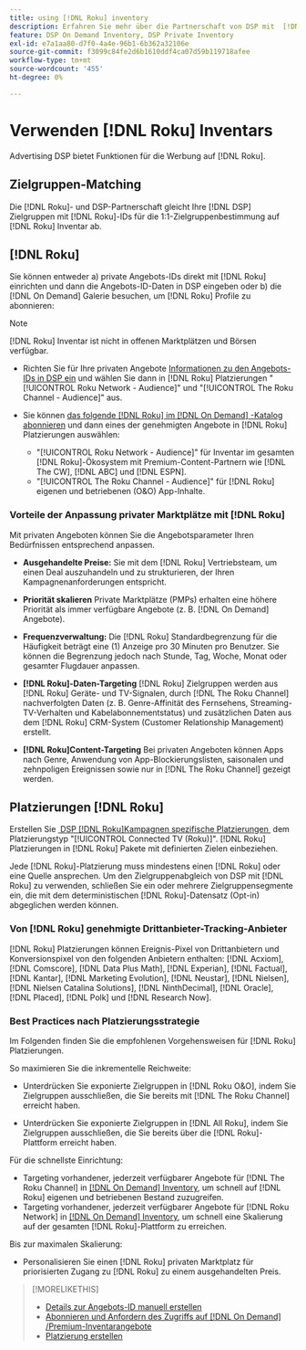 ```yaml
---
title: using [!DNL Roku] inventory
description: Erfahren Sie mehr über die Partnerschaft von DSP mit  [!DNL Roku], einschließlich Inventaroptionen, genehmigten Tracking-Anbietern von Drittanbietern und Best Practices für  [!DNL Roku] Platzierungen.
feature: DSP On Demand Inventory, DSP Private Inventory
exl-id: e7a1aa80-d7f0-4a4e-96b1-6b362a32106e
source-git-commit: f3099c84fe2d6b1610ddf4ca07d59b119718afee
workflow-type: tm+mt
source-wordcount: '455'
ht-degree: 0%

---
```


# Verwenden [!DNL Roku] Inventars

Advertising DSP bietet Funktionen für die Werbung auf [!DNL Roku].

## Zielgruppen-Matching

Die [!DNL Roku]- und DSP-Partnerschaft gleicht Ihre [!DNL DSP] Zielgruppen mit [!DNL Roku]-IDs für die 1:1-Zielgruppenbestimmung auf [!DNL Roku] Inventar ab.

## [!DNL Roku]

Sie können entweder a) private Angebots-IDs direkt mit [!DNL Roku] einrichten und dann die Angebots-ID-Daten in DSP eingeben oder b) die [!DNL On Demand] Galerie besuchen, um [!DNL Roku] Profile zu abonnieren:

>[!NOTE]
>
>[!DNL Roku] Inventar ist nicht in offenen Marktplätzen und Börsen verfügbar.

* Richten Sie für Ihre privaten Angebote [Informationen zu den Angebots-IDs in DSP ein](/help/dsp/inventory/deal-id-create.md) und wählen Sie dann in [!DNL Roku] Platzierungen &quot;[!UICONTROL Roku Network - Audience]&quot; und &quot;[!UICONTROL The Roku Channel - Audience]&quot; aus.<!-- Or do you target the deal ID?? I see those strings for Roku On Demand inventory. Clarify if all Roku private deals show up as one or the other of these in Roku Private inventory in Roku placement settings. -->

* Sie können [das folgende  [!DNL Roku]  im  [!DNL On Demand] -Katalog abonnieren](/help/dsp/inventory/on-demand-inventory-subscribe.md) und dann eines der genehmigten Angebote in [!DNL Roku] Platzierungen auswählen:

   * &quot;[!UICONTROL Roku Network - Audience]&quot; für Inventar im gesamten [!DNL Roku]-Ökosystem mit Premium-Content-Partnern wie [!DNL The CW], [!DNL ABC] und [!DNL ESPN].
   * &quot;[!UICONTROL The Roku Channel - Audience]&quot; für [!DNL Roku] eigenen und betriebenen (O&amp;O) App-Inhalte.

### Vorteile der Anpassung privater Marktplätze mit [!DNL Roku]

Mit privaten Angeboten können Sie die Angebotsparameter Ihren Bedürfnissen entsprechend anpassen.

* **Ausgehandelte Preise:** Sie mit dem [!DNL Roku] Vertriebsteam, um einen Deal auszuhandeln und zu strukturieren, der Ihren Kampagnenanforderungen entspricht.

* **Priorität skalieren** Private Marktplätze (PMPs) erhalten eine höhere Priorität als immer verfügbare Angebote (z. B. [!DNL On Demand] Angebote).

* **Frequenzverwaltung:** Die [!DNL Roku] Standardbegrenzung für die Häufigkeit beträgt eine (1) Anzeige pro 30 Minuten pro Benutzer. Sie können die Begrenzung jedoch nach Stunde, Tag, Woche, Monat oder gesamter Flugdauer anpassen.<!-- Within the DSP placement settings? NO - you negotiate this with Roku, but Christine to confirm with Amanda whether you should be able to edit this in placement. -->

* **[!DNL Roku]-Daten-Targeting** [!DNL Roku] Zielgruppen werden aus [!DNL Roku] Geräte- und TV-Signalen, durch [!DNL The Roku Channel] nachverfolgten Daten (z. B. Genre-Affinität des Fernsehens, Streaming-TV-Verhalten und Kabelabonnementstatus) und zusätzlichen Daten aus dem [!DNL Roku] CRM-System (Customer Relationship Management) erstellt.

* **[!DNL Roku]Content-Targeting** Bei privaten Angeboten können Apps nach Genre, Anwendung von App-Blockierungslisten, saisonalen und zehnpoligen Ereignissen sowie nur in [!DNL The Roku Channel] gezeigt werden.

## Platzierungen [!DNL Roku]

Erstellen Sie [&#x200B; DSP [!DNL Roku]Kampagnen spezifische Platzierungen &#x200B;](/help/dsp/campaign-management/placements/placement-create.md) dem Platzierungstyp &quot;[!UICONTROL Connected TV (Roku)]&quot;. [!DNL Roku] Platzierungen in [!DNL Roku] Pakete mit definierten Zielen einbeziehen.

Jede [!DNL Roku]-Platzierung muss mindestens einen [!DNL Roku] oder eine Quelle ansprechen. Um den Zielgruppenabgleich von DSP mit [!DNL Roku] zu verwenden, schließen Sie ein oder mehrere Zielgruppensegmente ein, die mit dem deterministischen [!DNL Roku]-Datensatz (Opt-in) abgeglichen werden können.

### Von [!DNL Roku] genehmigte Drittanbieter-Tracking-Anbieter

[!DNL Roku] Platzierungen können Ereignis-Pixel von Drittanbietern und Konversionspixel von den folgenden Anbietern enthalten: [!DNL Acxiom], [!DNL Comscore], [!DNL Data Plus Math], [!DNL Experian], [!DNL Factual], [!DNL Kantar], [!DNL Marketing Evolution], [!DNL Neustar], [!DNL Nielsen], [!DNL Nielsen Catalina Solutions], [!DNL NinthDecimal], [!DNL Oracle], [!DNL Placed], [!DNL Polk] und [!DNL Research Now].

### Best Practices nach Platzierungsstrategie

Im Folgenden finden Sie die empfohlenen Vorgehensweisen für [!DNL Roku] Platzierungen.

So maximieren Sie die inkrementelle Reichweite:

* Unterdrücken Sie exponierte Zielgruppen in [!DNL Roku O&O], indem Sie Zielgruppen ausschließen, die Sie bereits mit [!DNL The Roku Channel] erreicht haben.

* Unterdrücken Sie exponierte Zielgruppen in [!DNL All Roku], indem Sie Zielgruppen ausschließen, die Sie bereits über die [!DNL Roku]-Plattform erreicht haben.

Für die schnellste Einrichtung:

* Targeting vorhandener, jederzeit verfügbarer Angebote für [!DNL The Roku Channel] in [[!DNL On Demand] Inventory](/help/dsp/inventory/on-demand-inventory-subscribe.md), um schnell auf [!DNL Roku] eigenen und betriebenen Bestand zuzugreifen.
* Targeting vorhandener, jederzeit verfügbarer Angebote für [!DNL Roku Network] in [[!DNL On Demand] Inventory](/help/dsp/inventory/on-demand-inventory-subscribe.md), um schnell eine Skalierung auf der gesamten [!DNL Roku]-Plattform zu erreichen.

Bis zur maximalen Skalierung:

* Personalisieren Sie einen [!DNL Roku] privaten Marktplatz für priorisierten Zugang zu [!DNL Roku] zu einem ausgehandelten Preis.

>[!MORELIKETHIS]
>
>* [Details zur Angebots-ID manuell erstellen](/help/dsp/inventory/deal-id-create.md)
> * [Abonnieren und Anfordern des Zugriffs auf  [!DNL On Demand] /Premium-Inventarangebote](/help/dsp/inventory/on-demand-inventory-subscribe.md)
>* [Platzierung erstellen](/help/dsp/campaign-management/placements/placement-create.md)
